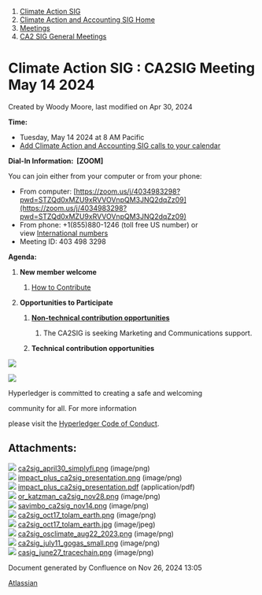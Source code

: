 1. [Climate Action SIG](index.html)
2. [Climate Action and Accounting SIG Home](Climate-Action-and-Accounting-SIG-Home_19005445.html)
3. [Meetings](Meetings_19005583.html)
4. [CA2 SIG General Meetings](CA2-SIG-General-Meetings_19006785.html)

# Climate Action SIG : CA2SIG Meeting May 14 2024

Created by Woody Moore, last modified on Apr 30, 2024

**Time:**

- Tuesday, May 14 2024 at 8 AM Pacific
- [Add Climate Action and Accounting SIG calls to your calendar](https://lists.hyperledger.org/g/climate-sig/ics/invite.ics?repeatid=24572)

**Dial-In Information:  \[ZOOM]**

You can join either from your computer or from your phone:

- From computer: [https://zoom.us/j/4034983298?pwd=STZQd0xMZU9xRVVOVnpQM3JNQ2dqZz09](https://zoom.us/j/4034983298?pwd=STZQd0xMZU9xRVVOVnpQM3JNQ2dqZz09)
- From phone: +1(855)880-1246 (toll free US number) or view [International numbers](https://zoom.us/u/bAaJoyznp)
- Meeting ID: 403 498 3298

**Agenda:**

1. **New member welcome**
   
   1. [How to Contribute](https://lf-hyperledger.atlassian.net/wiki/display/CASIG/How+to+Contribute)
2. **Opportunities to Participate**
   
   1. **[Non-technical contribution opportunities](https://lf-hyperledger.atlassian.net/wiki/display/CASIG/Non-technical+Contribution+Opportunities)**
      
      1. The CA2SIG is seeking Marketing and Communications support.
   2. **Technical contribution opportunities**

![](https://wiki.hyperledger.org/download/attachments/29034696/Antitrustnotice.png?version=1&modificationDate=1581695654000&api=v2)

![](https://wiki.hyperledger.org/download/attachments/2392771/welcome.png?version=2&modificationDate=1572450107000&api=v2)

Hyperledger is committed to creating a safe and welcoming

community for all. For more information

please visit the [Hyperledger Code of Conduct](https://lf-hyperledger.atlassian.net/wiki/spaces/HYP/pages/19595281/Hyperledger+Code+of+Conduct).

## Attachments:

![](images/icons/bullet_blue.gif) [ca2sig\_april30\_simplyfi.png](attachments/19010672/19010671.png) (image/png)  
![](images/icons/bullet_blue.gif) [impact\_plus\_ca2sig\_presentation.png](attachments/19010672/19010673.png) (image/png)  
![](images/icons/bullet_blue.gif) [impact\_plus\_ca2sig\_presentation.pdf](attachments/19010672/19010674.pdf) (application/pdf)  
![](images/icons/bullet_blue.gif) [or\_katzman\_ca2sig\_nov28.png](attachments/19010672/19010675.png) (image/png)  
![](images/icons/bullet_blue.gif) [savimbo\_ca2sig\_nov14.png](attachments/19010672/19010676.png) (image/png)  
![](images/icons/bullet_blue.gif) [ca2sig\_oct17\_tolam\_earth.png](attachments/19010672/19010677.png) (image/png)  
![](images/icons/bullet_blue.gif) [ca2sig\_oct17\_tolam\_earth.jpg](attachments/19010672/19010678.jpg) (image/jpeg)  
![](images/icons/bullet_blue.gif) [ca2sig\_osclimate\_aug22\_2023.png](attachments/19010672/19010679.png) (image/png)  
![](images/icons/bullet_blue.gif) [ca2sig\_july11\_gogas\_small.png](attachments/19010672/19010680.png) (image/png)  
![](images/icons/bullet_blue.gif) [casig\_june27\_tracechain.png](attachments/19010672/19010681.png) (image/png)

Document generated by Confluence on Nov 26, 2024 13:05

[Atlassian](http://www.atlassian.com/)
